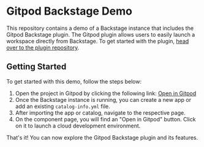 # Gitpod Backstage Demo

This repository contains a demo of a Backstage instance that includes the Gitpod Backstage plugin. The Gitpod plugin allows users to easily launch a workspace directly from Backstage. To get started with the plugin, [head over to the plugin repository](https://github.com/gitpod-samples/gitpod-backstage-plugin). 

## Getting Started

To get started with this demo, follow the steps below:

1. Open the project in Gitpod by clicking the following link: [Open in Gitpod](https://gitpod.io/#https://github.com/gitpod-samples/gitpod-backstage-demo)
2. Once the Backstage instance is running, you can create a new app or add an existing `catalog-info.yml` file.
3. After importing the app or catalog, navigate to the respective page.
4. On the component page, you will find an "Open in Gitpod" button. Click on it to launch a cloud development environment.

That's it! You can now explore the Gitpod Backstage plugin and its features.
